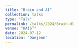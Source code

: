 ```yaml
---
title: "Brain and AI"
collection: talks
type: "Talk"
permalink: /talks/2024/Brain-dl
venue: "KAIST"
date: 2024-07-12
location: "Daejeon"
---
```


